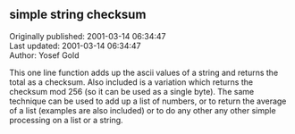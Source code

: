 ## simple string checksum  
Originally published: 2001-03-14 06:34:47  
Last updated: 2001-03-14 06:34:47  
Author: Yosef Gold  
  
This one line function adds up the ascii values of a string and returns the total as a checksum.  Also included is a variation which returns the checksum mod 256 (so it can be used as a single byte).
The same technique can be used to add up a list of numbers, or to return the average of a list (examples are also included) or to do any other any other simple processing on a list or a string.